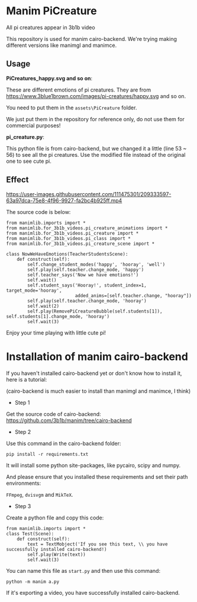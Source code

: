 # Manim PiCreature
All pi creatures appear in 3b1b video

This repository is used for manim cairo-backend.
We're trying making different versions like manimgl and manimce.

## Usage
**PiCreatures_happy.svg and so on**:

These are different emotions of pi creatures. They are from https://www.3blue1brown.com/images/pi-creatures/happy.svg and so on.

You need to put them in the `assets\PiCreature` folder.

We just put them in the repository for reference only, do not use them for commercial purposes!

**pi_creature.py**:

This python file is from cairo-backend, but we changed it a little (line 53 ~ 56) to see all the pi creatures. Use the modified file instead of the original one
to see cute pi.

## Effect

https://user-images.githubusercontent.com/111475301/209333597-63a97dca-75e8-4f96-9927-fa2bc4b925ff.mp4

The source code is below:

```
from manimlib.imports import *
from manimlib.for_3b1b_videos.pi_creature_animations import *
from manimlib.for_3b1b_videos.pi_creature import *
from manimlib.for_3b1b_videos.pi_class import *
from manimlib.for_3b1b_videos.pi_creature_scene import *

class NowWeHaveEmotions(TeacherStudentsScene):
    def construct(self):
        self.change_student_modes('happy', 'hooray', 'well')
        self.play(self.teacher.change_mode, 'happy')
        self.teacher_says('Now we have emotions!')
        self.wait()
        self.student_says('Hooray!', student_index=1, target_mode='hooray',
                          added_anims=[self.teacher.change, "hooray"])
        self.play(self.teacher.change_mode, 'hooray')
        self.wait(2)
        self.play(RemovePiCreatureBubble(self.students[1]), self.students[1].change_mode, 'hooray')
        self.wait(3)
```

Enjoy your time playing with little cute pi!

# Installation of manim cairo-backend

If you haven't installed cairo-backend yet or don't know how to install it, here is a tutorial:

(cairo-backend is much easier to install than manimgl and manimce, I think)

+ Step 1

Get the source code of cairo-backend: https://github.com/3b1b/manim/tree/cairo-backend

+ Step 2

Use this command in the cairo-backend folder:

```
pip install -r requirements.txt
```

It will install some python site-packages, like pycairo, scipy and numpy.

And please ensure that you installed these requirements and set their path environments:

`FFmpeg`, `dvisvgm` and `MikTeX`.

+ Step 3

Create a python file and copy this code:

```
from manimlib.imports import *
class Test(Scene):
    def construct(self):
        text = TextMobject('If you see this text, \\ you have successfully installed cairo-backend!)
        self.play(Write(text))
        self.wait(3)
```

You can name this file as `start.py` and then use this command:

`python -m manim a.py`

If it's exporting a video, you have successfully installed cairo-backend.
